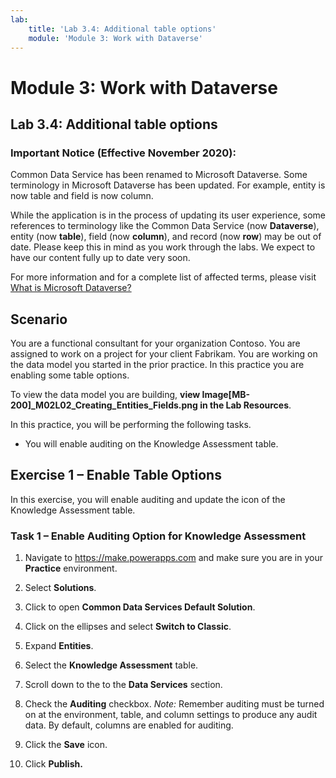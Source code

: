 ```yaml
---
lab:
    title: 'Lab 3.4: Additional table options'
    module: 'Module 3: Work with Dataverse'
---
```


Module 3: Work with Dataverse
====================

## Lab 3.4: Additional table options

### Important Notice (Effective November 2020):
Common Data Service has been renamed to Microsoft Dataverse. Some terminology in Microsoft Dataverse has been updated. For example, entity is now table and field is now column. 

While the application is in the process of updating its user experience, some references to terminology like the Common Data Service (now **Dataverse**), entity (now **table**), field (now **column**), and record (now **row**) may be out of date. Please keep this in mind as you work through the labs. We expect to have our content fully up to date very soon. 

For more information and for a complete list of affected terms, please visit [What is Microsoft Dataverse?](https://docs.microsoft.com/en-us/powerapps/maker/common-data-service/data-platform-intro#terminology-updates)

Scenario
--------

You are a functional consultant for your organization Contoso. You are assigned
to work on a project for your client Fabrikam. You are working on the data model
you started in the prior practice. In this practice you are enabling some table
options.

To view the data model you are building, **view
Image[MB-200]_M02L02_Creating_Entities_Fields.png in the Lab Resources**.

In this practice, you will be performing the following tasks.

- You will enable auditing on the Knowledge Assessment table.

## Exercise 1 – Enable Table Options

In this exercise, you will enable auditing and update the icon of the Knowledge
Assessment table.

### Task 1 – Enable Auditing Option for Knowledge Assessment

1.  Navigate to <https://make.powerapps.com> and make
    sure you are in your **Practice** environment.

2.  Select **Solutions**.

3.  Click to open **Common Data Services Default Solution**.

4.  Click on the ellipses and select **Switch to Classic**.

5.  Expand **Entities**.

6.  Select the **Knowledge Assessment** table.

7.  Scroll down to the to the **Data Services** section.

8.  Check the **Auditing** checkbox. *Note:* Remember auditing must be turned on
    at the environment, table, and column settings to produce any audit data. By
    default, columns are enabled for auditing.

9.  Click the **Save** icon.

10. Click **Publish.**
